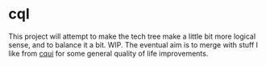 # cql

This project will attempt to make the tech tree make a little bit more logical sense, and to balance it a bit. WIP. The eventual aim is to merge with stuff I like from [cqui](https://github.com/chaorace/cqui) for some general quality of life improvements.
